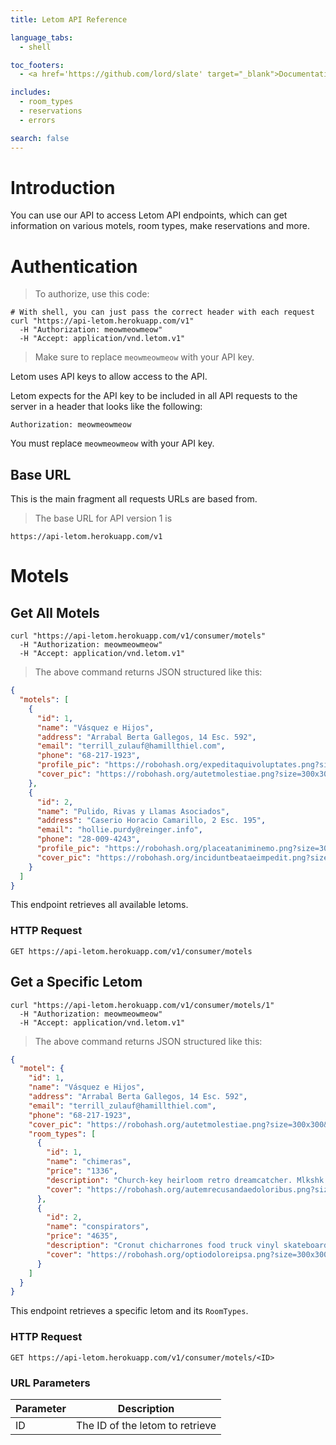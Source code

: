 ```yaml
---
title: Letom API Reference

language_tabs:
  - shell

toc_footers:
  - <a href='https://github.com/lord/slate' target="_blank">Documentation Powered by Slate</a>

includes:
  - room_types
  - reservations
  - errors

search: false
---
```


# Introduction

You can use our API to access Letom API endpoints, which can get information on various motels, room types, make reservations and more.

# Authentication

> To authorize, use this code:

```shell
# With shell, you can just pass the correct header with each request
curl "https://api-letom.herokuapp.com/v1"
  -H "Authorization: meowmeowmeow"
  -H "Accept: application/vnd.letom.v1"
```

> Make sure to replace `meowmeowmeow` with your API key.

Letom uses API keys to allow access to the API.

Letom expects for the API key to be included in all API requests to the server in a header that looks like the following:

`Authorization: meowmeowmeow`

<aside class="notice">
You must replace <code>meowmeowmeow</code> with your API key.
</aside>

## Base URL

This is the main fragment all requests URLs are based from.

> The base URL for API version 1 is

```
https://api-letom.herokuapp.com/v1
```

# Motels

## Get All Motels

```shell
curl "https://api-letom.herokuapp.com/v1/consumer/motels"
  -H "Authorization: meowmeowmeow"
  -H "Accept: application/vnd.letom.v1"
```

> The above command returns JSON structured like this:

```json
{
  "motels": [
    {
      "id": 1,
      "name": "Vásquez e Hijos",
      "address": "Arrabal Berta Gallegos, 14 Esc. 592",
      "email": "terrill_zulauf@hamillthiel.com",
      "phone": "68-217-1923",
      "profile_pic": "https://robohash.org/expeditaquivoluptates.png?size=300x300&set=set1",
      "cover_pic": "https://robohash.org/autetmolestiae.png?size=300x300&set=set1"
    },
    {
      "id": 2,
      "name": "Pulido, Rivas y Llamas Asociados",
      "address": "Caserio Horacio Camarillo, 2 Esc. 195",
      "email": "hollie.purdy@reinger.info",
      "phone": "28-009-4243",
      "profile_pic": "https://robohash.org/placeataniminemo.png?size=300x300&set=set1",
      "cover_pic": "https://robohash.org/inciduntbeataeimpedit.png?size=300x300&set=set1"
    }
  ]
}
```

This endpoint retrieves all available letoms.

### HTTP Request

`GET https://api-letom.herokuapp.com/v1/consumer/motels`

## Get a Specific Letom

```shell
curl "https://api-letom.herokuapp.com/v1/consumer/motels/1"
  -H "Authorization: meowmeowmeow"
  -H "Accept: application/vnd.letom.v1"
```

> The above command returns JSON structured like this:

```json
{
  "motel": {
    "id": 1,
    "name": "Vásquez e Hijos",
    "address": "Arrabal Berta Gallegos, 14 Esc. 592",
    "email": "terrill_zulauf@hamillthiel.com",
    "phone": "68-217-1923",
    "cover_pic": "https://robohash.org/autetmolestiae.png?size=300x300&set=set1",
    "room_types": [
      {
        "id": 1,
        "name": "chimeras",
        "price": "1336",
        "description": "Church-key heirloom retro dreamcatcher. Mlkshk offal mumblecore direct trade street neutra hella. Venmo gastropub asymmetrical jean shorts flexitarian sustainable twee. Austin meh meditation tacos.",
        "cover": "https://robohash.org/autemrecusandaedoloribus.png?size=300x300&set=set1"
      },
      {
        "id": 2,
        "name": "conspirators",
        "price": "4635",
        "description": "Cronut chicharrones food truck vinyl skateboard intelligentsia you probably haven't heard of them. Selvage stumptown letterpress next level intelligentsia pitchfork authentic. Chartreuse irony godard. Pickled health cornhole ennui park drinking twee gastropub. Bicycle rights roof chartreuse.",
        "cover": "https://robohash.org/optiodoloreipsa.png?size=300x300&set=set1"
      }
    ]
  }
}
```

This endpoint retrieves a specific letom and its `RoomTypes`.

### HTTP Request

`GET https://api-letom.herokuapp.com/v1/consumer/motels/<ID>`

### URL Parameters

Parameter | Description
--------- | -----------
ID | The ID of the letom to retrieve

